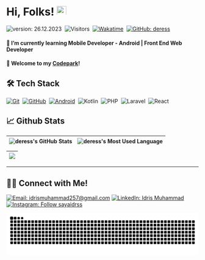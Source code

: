 # Hi, Folks! [<img src="https://media.giphy.com/media/hvRJCLFzcasrR4ia7z/giphy.gif" width="25px" height="25px">](https://deress.github.io/personal-portfolio)

![version: 26.12.2023](https://img.shields.io/badge/version-26.12.2023-informational)&nbsp;
![Visitors](https://komarev.com/ghpvc/?username=deress&style=flat&label=visitors)&nbsp;
[![Wakatime](https://wakatime.com/badge/user/86dab614-3d73-414f-ac95-9d23f118db89.svg)](https://wakatime.com/@deress)&nbsp;
[![GitHub: deress](https://img.shields.io/github/followers/deress?label=follow&style=social)](https://github.com/deress)&nbsp;

#### 🌱 I’m currently learning **Mobile Developer - Android | Front End Web Developer**

#### 🏡 Welcome to my [Codepark](https://deress.github.io/personal-portfolio)!

## 🛠 Tech Stack

[![Git](https://img.shields.io/badge/Git-%23F05033.svg?style=flat&logo=git&logoColor=white)](https://git-scm.com/)&nbsp;
[![GitHub](https://img.shields.io/badge/-GitHub-05122A?style=flat&logo=github)](https://github.com/deress/)&nbsp;
[![Android](https://img.shields.io/badge/Android-3DDC84?style=flat&logo=android&logoColor=white)](https://developers.google.com/profile/u/103666064181095934220)&nbsp;
![Kotlin](https://img.shields.io/badge/Kotlin-%230095D5.svg?style=flat&logo=kotlin&logoColor=white)&nbsp;
![PHP](https://img.shields.io/badge/PHP-777BB4?style=flat&logo=php&logoColor=white)&nbsp;
![Laravel](https://img.shields.io/badge/Laravel-FF2D20?style=flat&logo=laravel&logoColor=white)&nbsp;
![React](https://img.shields.io/badge/React-20232A?style=flat&logo=react&logoColor=61DAFB)&nbsp;


## 📈 Github Stats
  
| <img align="center" width="320px" src="https://github-readme-stats-eight-theta.vercel.app/api?username=deress&show_icons=true&hide_border=true&theme=radical&include_all_commits=true&count_private=true" alt="deress's GitHub Stats"> | <img align="center" width="295px" src="https://github-readme-stats-eight-theta.vercel.app/api/top-langs/?username=deress&langs_count=8&layout=compact&hide_border=true&theme=radical" alt="deress's Most Used Language">
| ------------- | ------------- |  

| <img width="640px" src="https://github-readme-streak-stats.herokuapp.com/?user=deress&hide_border=true&theme=radical">
| ------------- |

---

## 🤝🏻 Connect with Me!
[![Email: idrismuhammad257@gmail.com](https://img.shields.io/badge/-idrismuhammad257@gmail.com-D14836?style=flat&logo=Gmail&logoColor=white)](mailto:idrismuhammad257@gmail.com)
[![LinkedIn: Idris Muhammad](https://img.shields.io/badge/-LinkedIn-blue?style=flat&logo=Linkedin&logoColor=white&link=https://www.linkedin.com/in/idrsmhmd/)](https://www.linkedin.com/in/idrsmhmd/)&nbsp;
[![Instagram: Follow sayaidrss](https://img.shields.io/badge/-Instagram-E4405F?style=flat&logo=Instagram&logoColor=white)](https://www.instagram.com/saudagaridrss)&nbsp;

<img align="center" src="https://github.com/deress/deress/blob/output/github-contribution-grid-snake-dark.svg" alt="Snake">

